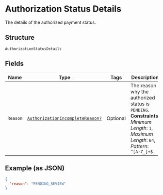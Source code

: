
# Authorization Status Details

The details of the authorized payment status.

## Structure

`AuthorizationStatusDetails`

## Fields

| Name | Type | Tags | Description |
|  --- | --- | --- | --- |
| `Reason` | [`AuthorizationIncompleteReason?`](../../doc/models/authorization-incomplete-reason.md) | Optional | The reason why the authorized status is `PENDING`.<br>**Constraints**: *Minimum Length*: `1`, *Maximum Length*: `64`, *Pattern*: `^[A-Z_]+$` |

## Example (as JSON)

```json
{
  "reason": "PENDING_REVIEW"
}
```

